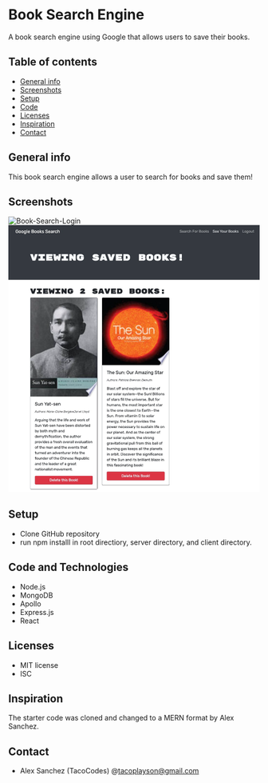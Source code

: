 # Book Search Engine 
A book search engine using Google that allows users to save their books. 

## Table of contents
* [General info](#general-info)
* [Screenshots](#screenshots)
* [Setup](#setup)
* [Code](#code)
* [Licenses](#licenses)
* [Inspiration](#inspiration)
* [Contact](#contact)

## General info
This book search engine allows a user to search for books and save them!


## Screenshots
![Book-Search-Login](./client/src/assets/images/book-search2.png)
![Book-Search](./client/src/assets/images/book-search1.png)


## Setup
* Clone GitHub repository 
* run npm installl in root directiory, server directory, and client directory.

## Code and Technologies
* Node.js
* MongoDB
* Apollo
* Express.js
* React

## Licenses
* MIT license
* ISC

## Inspiration
The starter code was cloned and changed to a MERN format by Alex Sanchez.

## Contact
* Alex Sanchez (TacoCodes)
@tacoplayson@gmail.com
